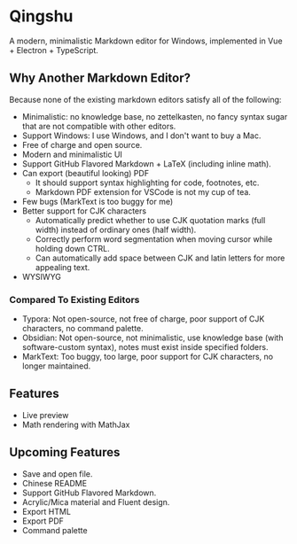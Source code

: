 # Qingshu

A modern, minimalistic Markdown editor for Windows, implemented in Vue + Electron + TypeScript.

## Why Another Markdown Editor?

Because none of the existing markdown editors satisfy all of the following:

- Minimalistic: no knowledge base, no zettelkasten, no fancy syntax sugar that are not compatible with other editors.
- Support Windows: I use Windows, and I don't want to buy a Mac.
- Free of charge and open source.
- Modern and minimalistic UI
- Support GitHub Flavored Markdown + LaTeX (including inline math).
- Can export (beautiful looking) PDF
  - It should support syntax highlighting for code, footnotes, etc.
  - Markdown PDF extension for VSCode is not my cup of tea.
- Few bugs (MarkText is too buggy for me)
- Better support for CJK characters
  - Automatically predict whether to use CJK quotation marks (full width) instead of ordinary ones (half width).
  - Correctly perform word segmentation when moving cursor while holding down CTRL.
  - Can automatically add space between CJK and latin letters for more appealing text.
- WYSIWYG

### Compared To Existing Editors

- Typora: Not open-source, not free of charge, poor support of CJK characters, no command palette.
- Obsidian: Not open-source, not minimalistic, use knowledge base (with software-custom syntax), notes must exist inside specified folders.
- MarkText: Too buggy, too large, poor support for CJK characters, no longer maintained.

## Features

- Live preview
- Math rendering with MathJax

## Upcoming Features

- Save and open file.
- Chinese README
- Support GitHub Flavored Markdown.
- Acrylic/Mica material and Fluent design.
- Export HTML
- Export PDF
- Command palette
